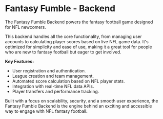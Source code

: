 # Fantasy Fumble - Backend
The Fantasy Fumble Backend powers the fantasy football game designed for NFL newcomers.

This backend handles all the core functionality, from managing user accounts to calculating player scores based on live NFL game data. It's optimized for simplicity and ease of use, making it a great tool for people who are new to fantasy football but eager to get involved.

**Key Features:**
- User registration and authentication.
- League creation and team management.
- Automated score calculation based on NFL player stats.
- Integration with real-time NFL data APIs.
- Player transfers and performance tracking.
  
Built with a focus on scalability, security, and a smooth user experience, the Fantasy Fumble Backend is the engine behind an exciting and accessible way to engage with NFL fantasy football.
